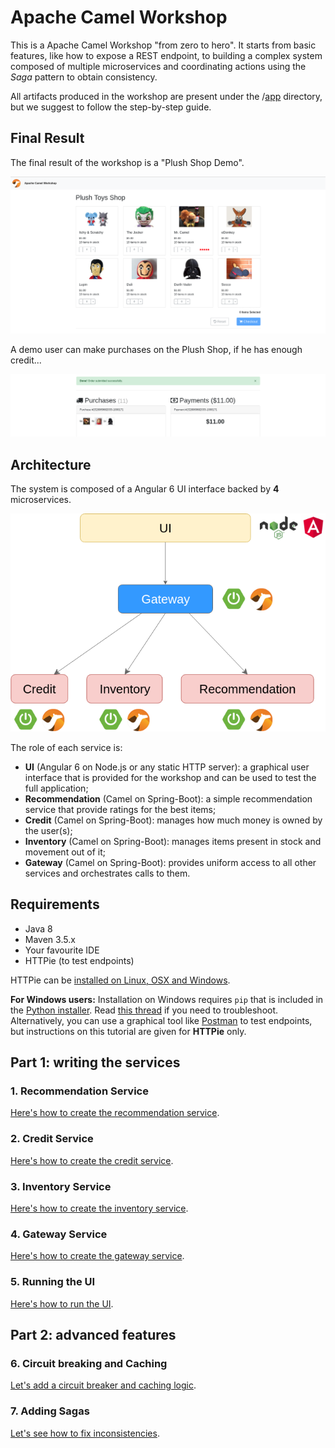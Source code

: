 # Apache Camel Workshop

This is a Apache Camel Workshop "from zero to hero".
It starts from basic features, like how to expose a REST endpoint, to building a 
complex system composed of multiple microservices and coordinating actions
using the *Saga* pattern to obtain consistency.

All artifacts produced in the workshop are present under the /[app](/app) directory, but we suggest 
to follow the step-by-step guide.   

## Final Result

The final result of the workshop is a "Plush Shop Demo".

![Plush Shop Catalog](/doc/catalog.png "Plush Shop Catalog")


A demo user can make purchases on the Plush Shop, if he has enough credit...

![Plush Shop Purchase](/doc/purchases.png "Plush Shop Purchases")

## Architecture

The system is composed of a Angular 6 UI interface backed by **4** microservices.

![Plush Shop Architecture](/doc/camel-workshop-architecture.png "Plush Shop Architecture")

The role of each service is:
- **UI** (Angular 6 on Node.js or any static HTTP server): a graphical user interface that is provided for the workshop and can
be used to test the full application; 
- **Recommendation** (Camel on Spring-Boot): a simple recommendation service that provide ratings for the best items;
- **Credit** (Camel on Spring-Boot): manages how much money is owned by the user(s);
- **Inventory** (Camel on Spring-Boot): manages items present in stock and movement out of it;
- **Gateway** (Camel on Spring-Boot): provides uniform access to all other services and orchestrates calls to them.

## Requirements

- Java 8
- Maven 3.5.x
- Your favourite IDE
- HTTPie (to test endpoints)

HTTPie can be [installed on Linux, OSX and Windows](https://httpie.org/doc#installation).

**For Windows users:** Installation on Windows requires `pip` that is included in the [Python installer](https://www.python.org/downloads/windows/). 
Read [this thread](https://stackoverflow.com/questions/4750806/how-do-i-install-pip-on-windows) if you need to troubleshoot.
Alternatively, you can use a graphical tool like [Postman](https://www.getpostman.com/) to test endpoints, but instructions
on this tutorial are given for **HTTPie** only. 



## Part 1: writing the services

### 1. Recommendation Service

[Here's how to create the recommendation service](/doc/recommendation.md).

### 2. Credit Service

[Here's how to create the credit service](/doc/credit.md).

### 3. Inventory Service

[Here's how to create the inventory service](/doc/inventory.md).

### 4. Gateway Service

[Here's how to create the gateway service](/doc/gateway.md).

### 5. Running the UI

[Here's how to run the UI](/doc/ui.md).

## Part 2: advanced features

### 6. Circuit breaking and Caching

[Let's add a circuit breaker and caching logic](/doc/circuit-breaker.md).

### 7. Adding Sagas

[Let's see how to fix inconsistencies](/doc/saga.md).
